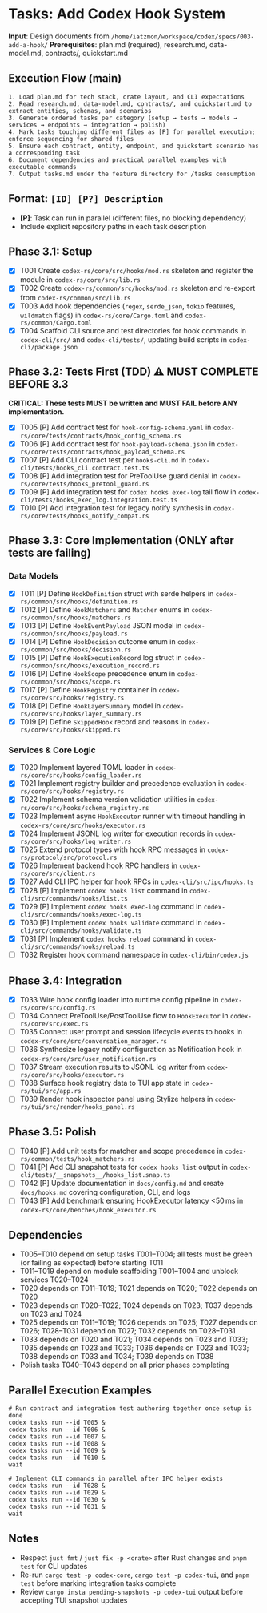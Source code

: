# Tasks: Add Codex Hook System

**Input**: Design documents from `/home/iatzmon/workspace/codex/specs/003-add-a-hook/`
**Prerequisites**: plan.md (required), research.md, data-model.md, contracts/, quickstart.md

## Execution Flow (main)
```
1. Load plan.md for tech stack, crate layout, and CLI expectations
2. Read research.md, data-model.md, contracts/, and quickstart.md to extract entities, schemas, and scenarios
3. Generate ordered tasks per category (setup → tests → models → services → endpoints → integration → polish)
4. Mark tasks touching different files as [P] for parallel execution; enforce sequencing for shared files
5. Ensure each contract, entity, endpoint, and quickstart scenario has a corresponding task
6. Document dependencies and practical parallel examples with executable commands
7. Output tasks.md under the feature directory for /tasks consumption
```

## Format: `[ID] [P?] Description`
- **[P]**: Task can run in parallel (different files, no blocking dependency)
- Include explicit repository paths in each task description

## Phase 3.1: Setup
- [X] T001 Create `codex-rs/core/src/hooks/mod.rs` skeleton and register the module in `codex-rs/core/src/lib.rs`
- [X] T002 Create `codex-rs/common/src/hooks/mod.rs` skeleton and re-export from `codex-rs/common/src/lib.rs`
- [X] T003 Add hook dependencies (`regex`, `serde_json`, `tokio` features, `wildmatch` flags) in `codex-rs/core/Cargo.toml` and `codex-rs/common/Cargo.toml`
- [X] T004 Scaffold CLI source and test directories for hook commands in `codex-cli/src/` and `codex-cli/tests/`, updating build scripts in `codex-cli/package.json`

## Phase 3.2: Tests First (TDD) ⚠️ MUST COMPLETE BEFORE 3.3
**CRITICAL: These tests MUST be written and MUST FAIL before ANY implementation.**
- [X] T005 [P] Add contract test for `hook-config-schema.yaml` in `codex-rs/core/tests/contracts/hook_config_schema.rs`
- [X] T006 [P] Add contract test for `hook-payload-schema.json` in `codex-rs/core/tests/contracts/hook_payload_schema.rs`
- [X] T007 [P] Add CLI contract test per `hooks-cli.md` in `codex-cli/tests/hooks_cli.contract.test.ts`
- [X] T008 [P] Add integration test for PreToolUse guard denial in `codex-rs/core/tests/hooks_pretool_guard.rs`
- [X] T009 [P] Add integration test for `codex hooks exec-log` tail flow in `codex-cli/tests/hooks_exec_log.integration.test.ts`
- [X] T010 [P] Add integration test for legacy notify synthesis in `codex-rs/core/tests/hooks_notify_compat.rs`

## Phase 3.3: Core Implementation (ONLY after tests are failing)
### Data Models
- [X] T011 [P] Define `HookDefinition` struct with serde helpers in `codex-rs/common/src/hooks/definition.rs`
- [X] T012 [P] Define `HookMatchers` and `Matcher` enums in `codex-rs/common/src/hooks/matchers.rs`
- [X] T013 [P] Define `HookEventPayload` JSON model in `codex-rs/common/src/hooks/payload.rs`
- [X] T014 [P] Define `HookDecision` outcome enum in `codex-rs/common/src/hooks/decision.rs`
- [X] T015 [P] Define `HookExecutionRecord` log struct in `codex-rs/common/src/hooks/execution_record.rs`
- [X] T016 [P] Define `HookScope` precedence enum in `codex-rs/common/src/hooks/scope.rs`
- [X] T017 [P] Define `HookRegistry` container in `codex-rs/core/src/hooks/registry.rs`
- [X] T018 [P] Define `HookLayerSummary` model in `codex-rs/core/src/hooks/layer_summary.rs`
- [X] T019 [P] Define `SkippedHook` record and reasons in `codex-rs/core/src/hooks/skipped.rs`

### Services & Core Logic
- [X] T020 Implement layered TOML loader in `codex-rs/core/src/hooks/config_loader.rs`
- [X] T021 Implement registry builder and precedence evaluation in `codex-rs/core/src/hooks/registry.rs`
- [X] T022 Implement schema version validation utilities in `codex-rs/core/src/hooks/schema_registry.rs`
- [X] T023 Implement async `HookExecutor` runner with timeout handling in `codex-rs/core/src/hooks/executor.rs`
- [X] T024 Implement JSONL log writer for execution records in `codex-rs/core/src/hooks/log_writer.rs`
- [X] T025 Extend protocol types with hook RPC messages in `codex-rs/protocol/src/protocol.rs`
- [X] T026 Implement backend hook RPC handlers in `codex-rs/core/src/client.rs`
- [X] T027 Add CLI IPC helper for hook RPCs in `codex-cli/src/ipc/hooks.ts`
- [X] T028 [P] Implement `codex hooks list` command in `codex-cli/src/commands/hooks/list.ts`
- [X] T029 [P] Implement `codex hooks exec-log` command in `codex-cli/src/commands/hooks/exec-log.ts`
- [X] T030 [P] Implement `codex hooks validate` command in `codex-cli/src/commands/hooks/validate.ts`
- [X] T031 [P] Implement `codex hooks reload` command in `codex-cli/src/commands/hooks/reload.ts`
- [ ] T032 Register hook command namespace in `codex-cli/bin/codex.js`

## Phase 3.4: Integration
- [X] T033 Wire hook config loader into runtime config pipeline in `codex-rs/core/src/config.rs`
- [ ] T034 Connect PreToolUse/PostToolUse flow to `HookExecutor` in `codex-rs/core/src/exec.rs`
- [ ] T035 Connect user prompt and session lifecycle events to hooks in `codex-rs/core/src/conversation_manager.rs`
- [ ] T036 Synthesize legacy notify configuration as Notification hook in `codex-rs/core/src/user_notification.rs`
- [ ] T037 Stream execution results to JSONL log writer from `codex-rs/core/src/hooks/executor.rs`
- [ ] T038 Surface hook registry data to TUI app state in `codex-rs/tui/src/app.rs`
- [ ] T039 Render hook inspector panel using Stylize helpers in `codex-rs/tui/src/render/hooks_panel.rs`

## Phase 3.5: Polish
- [ ] T040 [P] Add unit tests for matcher and scope precedence in `codex-rs/common/tests/hook_matchers.rs`
- [ ] T041 [P] Add CLI snapshot tests for `codex hooks list` output in `codex-cli/tests/__snapshots__/hooks_list.snap.ts`
- [ ] T042 [P] Update documentation in `docs/config.md` and create `docs/hooks.md` covering configuration, CLI, and logs
- [ ] T043 [P] Add benchmark ensuring HookExecutor latency <50 ms in `codex-rs/core/benches/hook_executor.rs`

## Dependencies
- T005–T010 depend on setup tasks T001–T004; all tests must be green (or failing as expected) before starting T011
- T011–T019 depend on module scaffolding T001–T004 and unblock services T020–T024
- T020 depends on T011–T019; T021 depends on T020; T022 depends on T020
- T023 depends on T020–T022; T024 depends on T023; T037 depends on T023 and T024
- T025 depends on T011–T019; T026 depends on T025; T027 depends on T026; T028–T031 depend on T027; T032 depends on T028–T031
- T033 depends on T020 and T021; T034 depends on T023 and T033; T035 depends on T023 and T033; T036 depends on T023 and T033; T038 depends on T033 and T034; T039 depends on T038
- Polish tasks T040–T043 depend on all prior phases completing

## Parallel Execution Examples
```
# Run contract and integration test authoring together once setup is done
codex tasks run --id T005 &
codex tasks run --id T006 &
codex tasks run --id T007 &
codex tasks run --id T008 &
codex tasks run --id T009 &
codex tasks run --id T010 &
wait

# Implement CLI commands in parallel after IPC helper exists
codex tasks run --id T028 &
codex tasks run --id T029 &
codex tasks run --id T030 &
codex tasks run --id T031 &
wait
```

## Notes
- Respect `just fmt` / `just fix -p <crate>` after Rust changes and `pnpm test` for CLI updates
- Re-run `cargo test -p codex-core`, `cargo test -p codex-tui`, and `pnpm test` before marking integration tasks complete
- Review `cargo insta pending-snapshots -p codex-tui` output before accepting TUI snapshot updates
